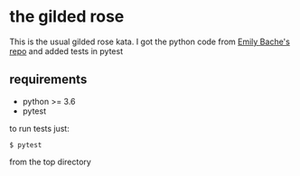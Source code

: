 # the gilded rose

This is the usual gilded rose kata.  I got the python code from
 [Emily Bache's repo](https://github.com/emilybache/GildedRose-Refactoring-Kata) and 
added tests in pytest

## requirements

- python >= 3.6
- pytest

to run tests just: 

```
$ pytest
```
from the top directory

